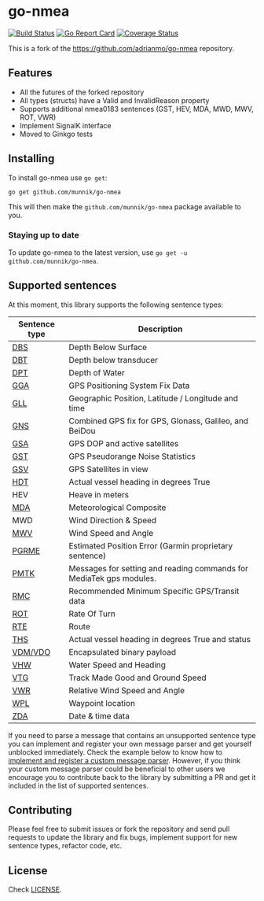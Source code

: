 # go-nmea

[![Build Status](https://github.com/munnik/go-nmea/actions/workflows/go.yml/badge.svg)](https://github.com/munnik/go-nmea/actions/workflows/go.yml) [![Go Report Card](https://goreportcard.com/badge/github.com/munnik/go-nmea)](https://goreportcard.com/report/github.com/munnik/go-nmea) [![Coverage Status](https://coveralls.io/repos/github/munnik/go-nmea/badge.svg?branch=master)](https://coveralls.io/github/munnik/go-nmea?branch=master)

This is a fork of the https://github.com/adrianmo/go-nmea repository.

## Features

- All the futures of the forked repository
- All types (structs) have a Valid and InvalidReason property
- Supports additional nmea0183 sentences (GST, HEV, MDA, MWD, MWV, ROT, VWR)
- Implement SignalK interface
- Moved to Ginkgo tests

## Installing

To install go-nmea use `go get`:

```
go get github.com/munnik/go-nmea
```

This will then make the `github.com/munnik/go-nmea` package available to you.

### Staying up to date

To update go-nmea to the latest version, use `go get -u github.com/munnik/go-nmea`.

## Supported sentences

At this moment, this library supports the following sentence types:

| Sentence type                                                                       | Description                                                         |
| ----------------------------------------------------------------------------------- | ------------------------------------------------------------------- |
| [DBS](https://gpsd.gitlab.io/gpsd/NMEA.html#_dbs_depth_below_surface)               | Depth Below Surface                                                 |
| [DBT](https://gpsd.gitlab.io/gpsd/NMEA.html#_dbt_depth_below_transducer)            | Depth below transducer                                              |
| [DPT](https://gpsd.gitlab.io/gpsd/NMEA.html#_dpt_depth_of_water)                    | Depth of Water                                                      |
| [GGA](http://aprs.gids.nl/nmea/#gga)                                                | GPS Positioning System Fix Data                                     |
| [GLL](http://aprs.gids.nl/nmea/#gll)                                                | Geographic Position, Latitude / Longitude and time                  |
| [GNS](https://www.trimble.com/oem_receiverhelp/v4.44/en/NMEA-0183messages_GNS.html) | Combined GPS fix for GPS, Glonass, Galileo, and BeiDou              |
| [GSA](http://aprs.gids.nl/nmea/#gsa)                                                | GPS DOP and active satellites                                       |
| [GST](https://gpsd.gitlab.io/gpsd/NMEA.html#_gst_gps_pseudorange_noise_statistics)  | GPS Pseudorange Noise Statistics                                    |
| [GSV](http://aprs.gids.nl/nmea/#gsv)                                                | GPS Satellites in view                                              |
| [HDT](http://aprs.gids.nl/nmea/#hdt)                                                | Actual vessel heading in degrees True                               |
| HEV                                                                                 | Heave in meters                                                     |
| [MDA](https://gpsd.gitlab.io/gpsd/NMEA.html#_mda_meteorological_composite)          | Meteorological Composite                                            |
| MWD                                                                                 | Wind Direction & Speed                                              |
| [MWV](https://gpsd.gitlab.io/gpsd/NMEA.html#_mwv_wind_speed_and_angle)              | Wind Speed and Angle                                                |
| [PGRME](http://aprs.gids.nl/nmea/#rme)                                              | Estimated Position Error (Garmin proprietary sentence)              |
| [PMTK](https://www.rhydolabz.com/documents/25/PMTK_A11.pdf)                         | Messages for setting and reading commands for MediaTek gps modules. |
| [RMC](http://aprs.gids.nl/nmea/#rmc)                                                | Recommended Minimum Specific GPS/Transit data                       |
| [ROT](https://gpsd.gitlab.io/gpsd/NMEA.html#_rot_rate_of_turn)                      | Rate Of Turn                                                        |
| [RTE](http://aprs.gids.nl/nmea/#rte)                                                | Route                                                               |
| [THS](http://www.nuovamarea.net/pytheas_9.html)                                     | Actual vessel heading in degrees True and status                    |
| [VDM/VDO](http://catb.org/gpsd/AIVDM.html)                                          | Encapsulated binary payload                                         |
| [VHW](https://www.tronico.fi/OH6NT/docs/NMEA0183.pdf)                               | Water Speed and Heading                                             |
| [VTG](http://aprs.gids.nl/nmea/#vtg)                                                | Track Made Good and Ground Speed                                    |
| [VWR](https://gpsd.gitlab.io/gpsd/NMEA.html#_vwr_relative_wind_speed_and_angle)     | Relative Wind Speed and Angle                                       |
| [WPL](http://aprs.gids.nl/nmea/#wpl)                                                | Waypoint location                                                   |
| [ZDA](http://aprs.gids.nl/nmea/#zda)                                                | Date & time data                                                    |


If you need to parse a message that contains an unsupported sentence type you can implement and register your own message parser and get yourself unblocked immediately. Check the example below to know how to [implement and register a custom message parser](#custom-message-parsing). However, if you think your custom message parser could be beneficial to other users we encourage you to contribute back to the library by submitting a PR and get it included in the list of supported sentences.

## Contributing

Please feel free to submit issues or fork the repository and send pull requests to update the library and fix bugs, implement support for new sentence types, refactor code, etc.

## License

Check [LICENSE](LICENSE).
